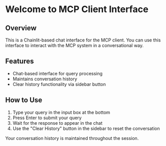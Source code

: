 # Welcome to MCP Client Interface

## Overview
This is a Chainlit-based chat interface for the MCP client. You can use this interface to interact with the MCP system in a conversational way.

## Features
- Chat-based interface for query processing
- Maintains conversation history
- Clear history functionality via sidebar button

## How to Use
1. Type your query in the input box at the bottom
2. Press Enter to submit your query
3. Wait for the response to appear in the chat
4. Use the "Clear History" button in the sidebar to reset the conversation

Your conversation history is maintained throughout the session. 